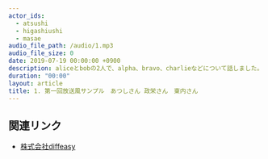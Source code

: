 ```yaml
---
actor_ids:
  - atsushi
  - higashiushi
  - masae
audio_file_path: /audio/1.mp3
audio_file_size: 0
date: 2019-07-19 00:00:00 +0900
description: aliceとbobの2人で、alpha、bravo、charlieなどについて話しました。
duration: "00:00"
layout: article
title: 1. 第一回放送風サンプル　あつしさん 政栄さん　東内さん
---
```


## 関連リンク

- [株式会社diffeasy](https://diffeasy.com/)
